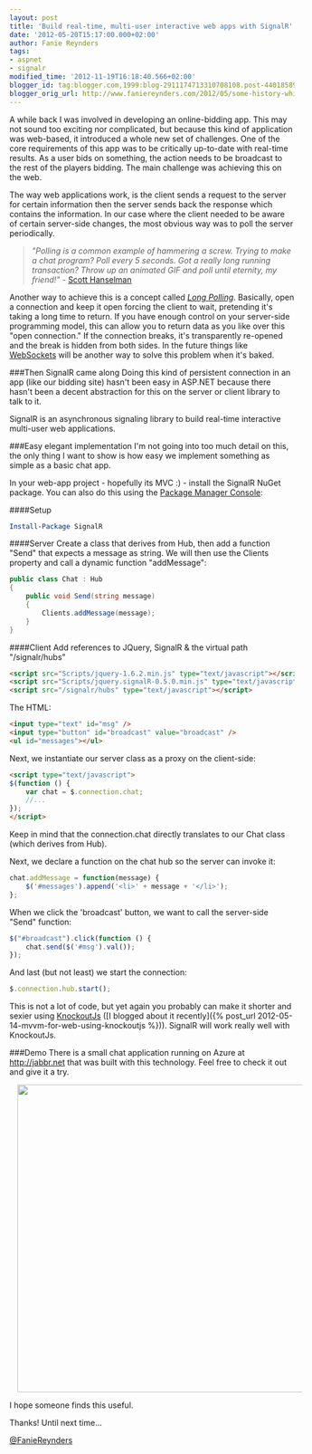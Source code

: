 ```yaml
---
layout: post
title: 'Build real-time, multi-user interactive web apps with SignalR'
date: '2012-05-20T15:17:00.000+02:00'
author: Fanie Reynders
tags:
- aspnet
- signalr
modified_time: '2012-11-19T16:18:40.566+02:00'
blogger_id: tag:blogger.com,1999:blog-2911174713310708108.post-4401858995276481215
blogger_orig_url: http://www.faniereynders.com/2012/05/some-history-while-back-i-was-involved.html
---
```


A while back I was involved in developing an online-bidding app. This may not sound too exciting nor complicated, but because this kind of application was web-based, it introduced a whole new set of challenges. One of the core requirements of this app was to be critically up-to-date with real-time results. As a user bids on something, the action needs to be broadcast to the rest of the players bidding. The main challenge was achieving this on the web.

<!--more-->

The way web applications work, is the client sends a request to the server for certain information then the server sends back the response which contains the information. In our case where the client needed to be aware of certain server-side changes, the most obvious way was to poll the server periodically.

> *"Polling is a common example of hammering a screw</strong>. Trying to make a chat program? Poll every 5 seconds. Got a really long running transaction? Throw up an animated GIF and poll until eternity, my friend!"* - <a href="http://www.hanselman.com/blog/AsynchronousScalableWebApplicationsWithRealtimePersistentLongrunningConnectionsWithSignalR.aspx" target="_blank">Scott Hanselman</a>

Another way to achieve this is a concept called *<a href="http://en.wikipedia.org/wiki/Long_polling#Long_polling" target="_blank">Long Polling</a>*. Basically, open a connection and keep it open forcing the client to wait, pretending it's taking a long time to return. If you have enough control on your server-side programming model, this can allow you to return data as you like over this "open connection." If the connection breaks, it's transparently re-opened and the break is hidden from both sides. In the future things like <a href="http://en.wikipedia.org/wiki/Websockets" target="_blank">WebSockets</a> will be another way to solve this problem when it's baked.

###Then SignalR came along
Doing this kind of persistent connection in an app (like our bidding site) hasn't been easy in ASP.NET because there hasn't been a decent abstraction for this on the server or client library to talk to it.

SignalR is an asynchronous signaling library to build real-time interactive multi-user web applications.

###Easy elegant implementation
I'm not going into too much detail on this, the only thing I want to show is how easy we implement something as simple as a basic chat app. 

In your web-app project - hopefully its MVC :) - install the SignalR NuGet package. You can also do this using the <a href="http://docs.nuget.org/docs/start-here/using-the-package-manager-console" target="_blank">Package Manager Console</a>:

####Setup
```powershell
Install-Package SignalR
```

####Server
Create a class that derives from Hub, then add a function "Send" that expects a message as string. We will then use the Clients property and call a dynamic function "addMessage":

```csharp
public class Chat : Hub 
{
	public void Send(string message) 
	{
		Clients.addMessage(message);
	}
}
```

####Client
Add references to JQuery, SignalR & the virtual path "/signalr/hubs"

```html
<script src="Scripts/jquery-1.6.2.min.js" type="text/javascript"></script>
<script src="Scripts/jquery.signalR-0.5.0.min.js" type="text/javascript"></script>
<script src="/signalr/hubs" type="text/javascript"></script>
```

The HTML:

```html
<input type="text" id="msg" />
<input type="button" id="broadcast" value="broadcast" />
<ul id="messages"></ul>
```

Next, we instantiate our server class as a proxy on the client-side:

```html
<script type="text/javascript">
$(function () {
	var chat = $.connection.chat;
	//...
});
</script>
```

Keep in mind that the connection.chat directly translates to our Chat class (which derives from Hub). 

Next, we declare a function on the chat hub so the server can invoke it:

```javascript
chat.addMessage = function(message) {
	$('#messages').append('<li>' + message + '</li>');
};
```

When we click the 'broadcast' button, we want to call the server-side "Send" function:

```javascript
$("#broadcast").click(function () {
	chat.send($('#msg').val());
});
```

And last (but not least) we start the connection:

```javascript
$.connection.hub.start();
```

This is not a lot of code, but yet again you probably can make it shorter and sexier using <a href="http://knockoutjs.com/" target="_blank">KnockoutJs</a> ([I blogged about it recently]({% post_url 2012-05-14-mvvm-for-web-using-knockoutjs %})). SignalR will work really well with KnockoutJs.

###Demo
There is a small chat application running on Azure at <a href="http://jabbr.net/">http://jabbr.net</a> that was built with this technology. Feel free to check it out and give it a try.

<a href="http://www.hanselman.com/blog/content/binary/WindowsLiveWriter/Asynchronousscalablewebapplicationswithp_122E/SignalR%20Chat%20-%20Google%20Chrome%20(69)_thumb.png" imageanchor="1" style="margin-left: 1em; margin-right: 1em;"><img border="0" height="544" src="http://www.hanselman.com/blog/content/binary/WindowsLiveWriter/Asynchronousscalablewebapplicationswithp_122E/SignalR%20Chat%20-%20Google%20Chrome%20(69)_thumb.png" width="640" /></a>

I hope someone finds this useful.

Thanks! Until next time...

<a href="http://twitter.com/faniereynders" target="_blank">@FanieReynders</a>